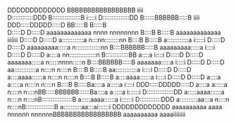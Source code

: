 
                                                                                                       
                                                                                                       
DDDDDDDDDDDDD                                            BBBBBBBBBBBBBBBBB                       iiii  
D::::::::::::DDD                                         B::::::::::::::::B                     i::::i 
D:::::::::::::::DD                                       B::::::BBBBBB:::::B                     iiii  
DDD:::::DDDDD:::::D                                      BB:::::B     B:::::B                          
  D:::::D    D:::::D   aaaaaaaaaaaaa   nnnn  nnnnnnnn      B::::B     B:::::B  aaaaaaaaaaaaa   iiiiiii 
  D:::::D     D:::::D  a::::::::::::a  n:::nn::::::::nn    B::::B     B:::::B  a::::::::::::a  i:::::i 
  D:::::D     D:::::D  aaaaaaaaa:::::a n::::::::::::::nn   B::::BBBBBB:::::B   aaaaaaaaa:::::a  i::::i 
  D:::::D     D:::::D           a::::a nn:::::::::::::::n  B:::::::::::::BB             a::::a  i::::i 
  D:::::D     D:::::D    aaaaaaa:::::a   n:::::nnnn:::::n  B::::BBBBBB:::::B     aaaaaaa:::::a  i::::i 
  D:::::D     D:::::D  aa::::::::::::a   n::::n    n::::n  B::::B     B:::::B  aa::::::::::::a  i::::i 
  D:::::D     D:::::D a::::aaaa::::::a   n::::n    n::::n  B::::B     B:::::B a::::aaaa::::::a  i::::i 
  D:::::D    D:::::D a::::a    a:::::a   n::::n    n::::n  B::::B     B:::::Ba::::a    a:::::a  i::::i 
DDD:::::DDDDD:::::D  a::::a    a:::::a   n::::n    n::::nBB:::::BBBBBB::::::Ba::::a    a:::::a i::::::i
D:::::::::::::::DD   a:::::aaaa::::::a   n::::n    n::::nB:::::::::::::::::B a:::::aaaa::::::a i::::::i
D::::::::::::DDD      a::::::::::aa:::a  n::::n    n::::nB::::::::::::::::B   a::::::::::aa:::ai::::::i
DDDDDDDDDDDDD          aaaaaaaaaa  aaaa  nnnnnn    nnnnnnBBBBBBBBBBBBBBBBB     aaaaaaaaaa  aaaaiiiiiiii
                                                                                                       
                                                                                                       
                                                                                                       
                                                                                                       
                                                                                                       
                                                                                                       
                                                                                                       
